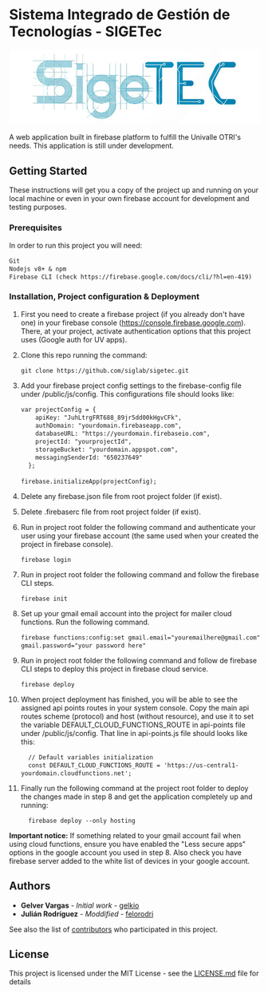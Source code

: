 # Sistema Integrado de Gestión de Tecnologías - SIGETec

![alt text](https://github.com/siglab/sigetec/blob/material/public/img/SIGETEC_Logo.jpg)

A web application built in firebase platform to fulfill the Univalle OTRI's needs.
This application is still under development.

## Getting Started

These instructions will get you a copy of the project up and running on your local machine or even in your own firebase account for development and testing purposes. 

### Prerequisites 

In order to run this project you will need:

	Git
	Nodejs v8+ & npm
	Firebase CLI (check https://firebase.google.com/docs/cli/?hl=en-419)

### Installation, Project configuration & Deployment

1. First you need to create a firebase project (if you already don't have one) in your firebase console (https://console.firebase.google.com). There, at your project, activate authentication options that this project uses (Google auth for UV apps).

2. Clone this repo running the command:

	```
	git clone https://github.com/siglab/sigetec.git
	```

3. Add your firebase project config settings to the firebase-config file under /public/js/config. This configurations file should looks like:

	```
	var projectConfig = {
	    apiKey: "JuhLtrgFRT688_89jr5dd00kHgvCFk",
	    authDomain: "yourdomain.firebaseapp.com",
	    databaseURL: "https://yourdomain.firebaseio.com",
	    projectId: "yourprojectId",
	    storageBucket: "yourdomain.appspot.com",
	    messagingSenderId: "650237649"
	  };

	firebase.initializeApp(projectConfig);
	```

4. Delete any firebase.json file from root project folder (if exist).

5. Delete .firebaserc file from root project folder (if exist).

6. Run in project root folder the following command and authenticate your user using your firebase account (the same used when your created the project in firebase console).

	```
	firebase login
	```

7. Run in project root folder the following command and follow the firebase CLI steps.

	```
	firebase init
	```

8. Set up your gmail email account into the project for mailer cloud functions. Run the following command.

	```
	firebase functions:config:set gmail.email="youremailhere@gmail.com" gmail.password="your password here"
	```

9. Run in project root folder the following command and follow de firebase CLI steps to deploy this project in firebase cloud service.

	```
	firebase deploy
	```

10. When project deployment has finished, you will be able to see the assigned api points routes in your system console. Copy the main api routes scheme (protocol) and host (without resource), and use it to set the variable DEFAULT_CLOUD_FUNCTIONS_ROUTE in api-points file under /public/js/config. That line in api-points.js file should looks like this:  

	```
	  // Default variables initialization
	  const DEFAULT_CLOUD_FUNCTIONS_ROUTE = 'https://us-central1-yourdomain.cloudfunctions.net';
	```

9. Finally run the following command at the project root folder to deploy the changes made in step 8 and get the application completely up and running:  

	```
	  firebase deploy --only hosting
	```

**Important notice:** If something related to your gmail account fail when using cloud functions, ensure you have enabled the "Less secure apps" options in the google account you used in step 8. Also check you have firebase server added to the white list of devices in your google account.

## Authors

* **Gelver Vargas**    - *Initial work* - [gelkio](https://github.com/gelkio)
* **Julián Rodríguez** - *Moddified*    - [felorodri](https://github.com/felorodri)

See also the list of [contributors](https://github.com/siglab/sigetec/graphs/contributors) who participated in this project.

## License

This project is licensed under the MIT License - see the [LICENSE.md](LICENSE.md) file for details